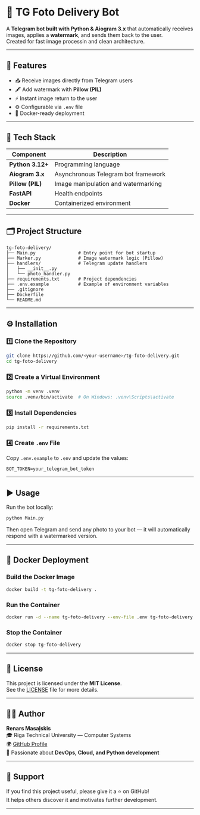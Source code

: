 # 📸 TG Foto Delivery Bot

A **Telegram bot built with Python & Aiogram 3.x** that automatically receives images, applies a **watermark**, and sends them back to the user.  
Created for fast image processin and clean architecture.

---

## 🚀 Features

- 📥 Receive images directly from Telegram users  
- 🖋️ Add watermark with **Pillow (PIL)**  
- ⚡ Instant image return to the user  
- ⚙️ Configurable via `.env` file  
- 🧱 Docker-ready deployment  

---

## 🧩 Tech Stack

| Component | Description |
|------------|-------------|
| **Python 3.12+** | Programming language |
| **Aiogram 3.x** | Asynchronous Telegram bot framework |
| **Pillow (PIL)** | Image manipulation and watermarking |
| **FastAPI** | Health endpoints |
| **Docker** | Containerized environment |

---

## 🗂️ Project Structure

```
tg-foto-delivery/
├── Main.py                # Entry point for bot startup
├── Marker.py              # Image watermark logic (Pillow)
├── handlers/              # Telegram update handlers
│   ├── __init__.py
│   └── photo_handler.py
├── requirements.txt       # Project dependencies
├── .env.example           # Example of environment variables
├── .gitignore
├── Dockerfile
└── README.md
```

---

## ⚙️ Installation

### 1️⃣ Clone the Repository
```bash
git clone https://github.com/<your-username>/tg-foto-delivery.git
cd tg-foto-delivery
```

### 2️⃣ Create a Virtual Environment
```bash
python -m venv .venv
source .venv/bin/activate  # On Windows: .venv\Scripts\activate
```

### 3️⃣ Install Dependencies
```bash
pip install -r requirements.txt
```

### 4️⃣ Create `.env` File
Copy `.env.example` to `.env` and update the values:

```
BOT_TOKEN=your_telegram_bot_token
```

---

## ▶️ Usage

Run the bot locally:

```bash
python Main.py
```

Then open Telegram and send any photo to your bot — it will automatically respond with a watermarked version.

---

## 🐳 Docker Deployment

### Build the Docker Image
```bash
docker build -t tg-foto-delivery .
```

### Run the Container
```bash
docker run -d --name tg-foto-delivery --env-file .env tg-foto-delivery
```

### Stop the Container
```bash
docker stop tg-foto-delivery
```

---

## 🪪 License

This project is licensed under the **MIT License**.  
See the [LICENSE](LICENSE) file for more details.

---

## 🧑‍💻 Author

**Renars Masaļskis**  
🎓 Riga Technical University — Computer Systems  
🌍 [GitHub Profile](https://github.com/<your-username>)  
💬 Passionate about **DevOps, Cloud, and Python development**

---

## 🌟 Support

If you find this project useful, please give it a ⭐ on GitHub!  
It helps others discover it and motivates further development.

---
